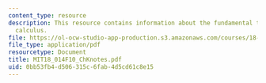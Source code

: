 ```yaml
---
content_type: resource
description: This resource contains information about the fundamental theorems of
  calculus.
file: https://ol-ocw-studio-app-production.s3.amazonaws.com/courses/18-014-calculus-with-theory-fall-2010/0bb53fb4d506315c6fab4d5cd61c8e15_MIT18_014F10_ChKnotes.pdf
file_type: application/pdf
resourcetype: Document
title: MIT18_014F10_ChKnotes.pdf
uid: 0bb53fb4-d506-315c-6fab-4d5cd61c8e15
---
```

